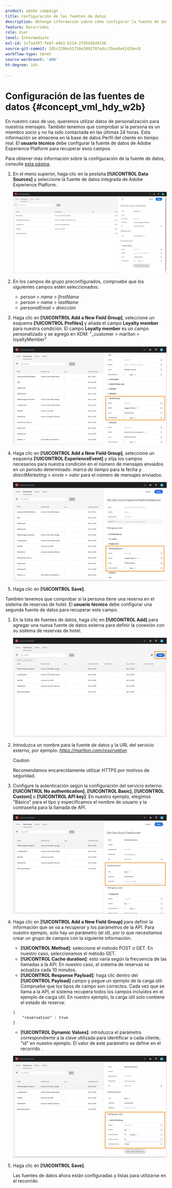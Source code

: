 ```yaml
---
product: adobe campaign
title: Configuración de las fuentes de datos
description: Obtenga información sobre cómo configurar la fuente de datos para el caso de uso avanzado de recorrido
feature: Recorridos
role: User
level: Intermediate
exl-id: 2cfa4397-fe8f-44b3-b219-2fd5d3bdd156
source-git-commit: 185c2296a51f58e2092787edcc35ee9e4242bec8
workflow-type: tm+mt
source-wordcount: '460'
ht-degree: 14%

---
```


# Configuración de las fuentes de datos {#concept_vml_hdy_w2b}

En nuestro caso de uso, queremos utilizar datos de personalización para nuestros mensajes. También tenemos que comprobar si la persona es un miembro socio y no ha sido contactada en las últimas 24 horas. Esta información se almacena en la base de datos Perfil del cliente en tiempo real. El **usuario técnico** debe configurar la fuente de datos de Adobe Experience Platform para recuperar esos campos.

Para obtener más información sobre la configuración de la fuente de datos, consulte [esta página](../datasource/about-data-sources.md).

1. En el menú superior, haga clic en la pestaña **[!UICONTROL Data Sources]** y seleccione la fuente de datos integrada de Adobe Experience Platform.

   ![](../assets/journey23.png)

1. En los campos de grupo preconfigurados, compruebe que los siguientes campos estén seleccionados:

   * _person > name > firstName_
   * _person > name > lastName_
   * _personalEmail > dirección_

1. Haga clic en **[!UICONTROL Add a New Field Group]**, seleccione un esquema **[!UICONTROL Profiles]** y añada el campo **Loyalty member** para nuestra condición. El campo **Loyalty member** es un campo personalizado y se agregó en XDM: &quot;_customer > marlton > loyaltyMember&quot;

   ![](../assets/journeyuc2_6.png)

1. Haga clic en **[!UICONTROL Add a New Field Group]**, seleccione un esquema **[!UICONTROL ExperienceEvent]** y elija los campos necesarios para nuestra condición en el número de mensajes enviados en un periodo determinado: _marca de tiempo_ para la fecha y _directMarketing > envía > valor_ para el número de mensajes enviados.

   ![](../assets/journeyuc2_7.png)

1. Haga clic en **[!UICONTROL Save]**.

También tenemos que comprobar si la persona tiene una reserva en el sistema de reservas de hotel. El **usuario técnico** debe configurar una segunda fuente de datos para recuperar este campo.

1. En la lista de fuentes de datos, haga clic en **[!UICONTROL Add]** para agregar una nueva fuente de datos externa para definir la conexión con su sistema de reservas de hotel.

   ![](../assets/journeyuc2_9.png)

1. Introduzca un nombre para la fuente de datos y la URL del servicio externo, por ejemplo: _https://marlton.com/reservation_

   >[!CAUTION]
   >
   >Recomendamos encarecidamente utilizar HTTPS por motivos de seguridad.

1. Configure la autenticación según la configuración del servicio externo: **[!UICONTROL No authentication]**, **[!UICONTROL Basic]**, **[!UICONTROL Custom]** o **[!UICONTROL API key]**. En nuestro ejemplo, elegimos &quot;Básico&quot; para el tipo y especificamos el nombre de usuario y la contraseña para la llamada de API.

   ![](../assets/journeyuc2_10.png)

1. Haga clic en **[!UICONTROL Add a New Field Group]** para definir la información que se va a recuperar y los parámetros de la API. Para nuestro ejemplo, solo hay un parámetro (el id), por lo que necesitamos crear un grupo de campos con la siguiente información:

   * **[!UICONTROL Method]**: seleccione el método POST o GET. En nuestro caso, seleccionamos el método GET.
   * **[!UICONTROL Cache duration]**: esto varía según la frecuencia de las llamadas a la API. En nuestro caso, el sistema de reservas se actualiza cada 10 minutos.
   * **[!UICONTROL Response Payload]**: haga clic dentro del  **[!UICONTROL Payload]** campo y pegue un ejemplo de la carga útil. Compruebe que los tipos de campo son correctos. Cada vez que se llama a la API, el sistema recupera todos los campos incluidos en el ejemplo de carga útil. En nuestro ejemplo, la carga útil solo contiene el estado de reserva:

   ```
   {
       "reservation" : true
   }
   ```

   * **[!UICONTROL Dynamic Values]**: introduzca el parámetro correspondiente a la clave utilizada para identificar a cada cliente, &quot;id&quot; en nuestro ejemplo. El valor de este parámetro se define en el recorrido .

   ![](../assets/journeyuc2_11.png)

1. Haga clic en **[!UICONTROL Save]**.

   Las fuentes de datos ahora están configuradas y listas para utilizarse en el recorrido.
